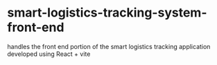 # smart-logistics-tracking-system-front-end
handles the front end portion of the smart logistics tracking application developed using React + vite
